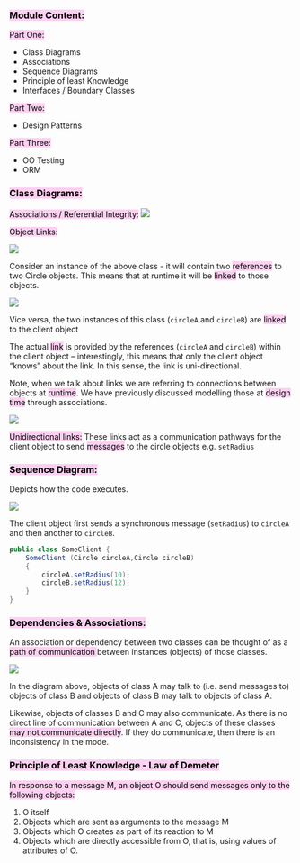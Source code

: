 ### <mark style="background: #FFB8EBA6;">Module Content:</mark>

<mark style="background: #FFB8EBA6;">Part One:</mark>
- Class Diagrams  
- Associations  
- Sequence Diagrams  
- Principle of least Knowledge  
- Interfaces / Boundary Classes  

<mark style="background: #FFB8EBA6;">Part Two:</mark>
- Design Patterns  

<mark style="background: #FFB8EBA6;">Part Three:</mark>
- OO Testing 
- ORM

### <mark style="background: #FFB8EBA6;">Class Diagrams:</mark>

<mark style="background: #FFB8EBA6;">Associations / Referential Integrity:</mark>
![](https://i.imgur.com/M3ozCFh.png)

<mark style="background: #FFB8EBA6;">Object Links:</mark>

![](https://i.imgur.com/2lMHdAt.png)

Consider an instance of the above class - it will contain two <mark style="background: #FFB8EBA6;">references</mark> to two Circle objects. This means that at runtime it will be <mark style="background: #FFB8EBA6;">linked</mark> to those objects.

![](https://i.imgur.com/gSlepCa.png)

Vice versa, the two instances of this class (``circleA`` and ``circleB``) are <mark style="background: #FFB8EBA6;">linked</mark> to the client object

The actual <mark style="background: #FFB8EBA6;">link</mark> is provided by the references (``circleA`` and ``circleB``) within the client object – interestingly, this means that only the client object “knows” about the link. In this sense, the link is uni-directional.

Note, when we talk about links we are referring to connections between objects at <mark style="background: #FFB8EBA6;">runtime</mark>. We have previously discussed modelling those at <mark style="background: #FFB8EBA6;">design time</mark> through associations.

![](https://i.imgur.com/ThgQtMo.png)

<mark style="background: #FFB8EBA6;">Unidirectional links:</mark> These links act as a communication pathways for the client object to send <mark style="background: #FFB8EBA6;">messages</mark> to the circle objects e.g. ``setRadius``

### <mark style="background: #FFB8EBA6;">Sequence Diagram:</mark>

Depicts how the code executes.

![](https://i.imgur.com/gEf3gjy.png)

The client object first sends a synchronous message (``setRadius``) to ``circleA`` and then another to ``circleB``.

```Java
public class SomeClient {  
	SomeClient (Circle circleA,Circle circleB)  
	{  
		circleA.setRadius(10);  
		circleB.setRadius(12);  
	}  
}
```

### <mark style="background: #FFB8EBA6;">Dependencies & Associations:</mark>

An association or dependency between two classes can be thought of as a <mark style="background: #FFB8EBA6;">path of communication </mark>between instances (objects) of those classes.

![](https://i.imgur.com/udi6Wtr.png)

In the diagram above, objects of class A may talk to (i.e. send messages to) objects of class B and objects of class B may talk to objects of class A.  

Likewise, objects of classes B and C may also communicate. As there is no direct line of communication between A and C, objects of these classes <mark style="background: #FFB8EBA6;">may not communicate directly</mark>. If they do communicate, then there is an inconsistency in the mode.

### <mark style="background: #FFB8EBA6;">Principle of Least Knowledge - Law of Demeter</mark>  

<mark style="background: #FFB8EBA6;">In response to a message M, an object O should send messages only to the following objects:</mark>  
1. O itself  
2. Objects which are sent as arguments to the message M  
3. Objects which O creates as part of its reaction to M  
4. Objects which are directly accessible from O, that is, using values of attributes of O.